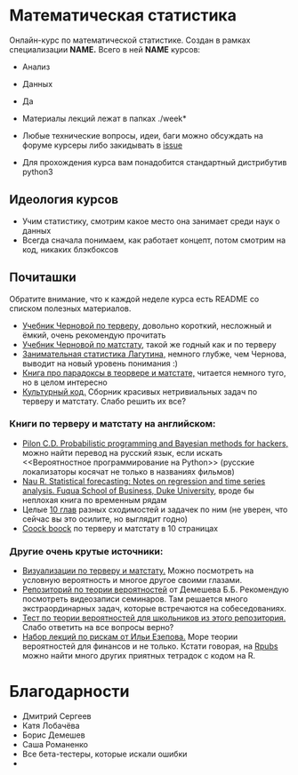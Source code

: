 Математическая статистика
========

Онлайн-курс по математической статистике. Создан в рамках специализации __NAME.__ Всего в ней __NAME__ курсов:

- Анализ
- Данных
- Да

- Материалы лекций лежат в папках ./week*
- Любые технические вопросы, идеи, баги можно обсуждать на форуме курсеры либо закидывать в [issue]( )
- Для прохождения курса вам понадобится стандартный дистрибутив python3

## Идеология курсов

- Учим статистику, смотрим какое место она занимает среди наук о данных
- Всегда сначала понимаем, как работает концепт, потом смотрим на код, никаких блэкбоксов

## Почиташки

Обратите внимание, что к каждой неделе курса есть README со списком полезных материалов.

* [Учебник Черновой по терверу,](https://github.com/FUlyankin/r_probability/raw/master/books/Хороший%20учебник%20по%20терверу.pdf) довольно короткий, несложный и ёмкий, очень рекомендую прочитать
* [Учебник Черновой по матстату,](https://github.com/FUlyankin/r_probability/raw/master/books/Хороший%20учебник%20по%20матстату.pdf) такой же годный как и по терверу
* [Занимательная статистика Лагутина,](https://yadi.sk/i/UuWhEn_L4X_Rwg) немного глубже, чем Чернова, выводит на новый уровень понимания :)
* [Книга про парадоксы в теорвере и матстате,](https://github.com/FUlyankin/r_probability/raw/master/books/Sekej%20G.%20_Paradoksy%20v%20teorii%20verojatnostej_.pdf) читается немного туго, но в целом интересно
* [Культурный код.](https://github.com/bdemeshev/probability_dna) Сборник красивых нетривиальных задач по терверу и матстату. Слабо решить их все?


### Книги по терверу и матстату на английском:

* [Pilon C.D. Probabilistic programming and Bayesian methods for hackers,](https://github.com/CamDavidsonPilon/Probabilistic-Programming-and-Bayesian-Methods-for-Hackers) можно найти перевод на русский язык, если искать <<Вероятностное программирование на Python>>  (русские локализаторы косячат не только в названиях фильмов)
* [Nau R. Statistical forecasting: Notes on regression and time series analysis. Fuqua School of Business, Duke University,](https://people.duke.edu/~rnau/411home.htm) вроде бы неплохая книга по временным рядам
* Целые [10 глав](http://personal.psu.edu/drh20/asymp/fall2006/lectures/) разных сходимостей и задачек по ним (не уверен, что сейчас вы это осилите, но выглядит годно)
* [Coock boock](http://statistics.zone/) по терверу и матстату в 10 страницах


### Другие очень крутые источники:

* [Визуализации по терверу и матстату.](http://students.brown.edu/seeing-theory/) Можно посмотреть на условную вероятность и многое другое своими глазами.
* [Репозиторий по теории вероятностей](http://bdemeshev.github.io/pr201/) от Демешева Б.Б. Рекомендую посмотреть видеозаписи семинаров. Там решается много экстраординарных задач, которые встречаются на собеседованиях.
* [Тест по теории вероятностей для школьников из этого репозитория.](https://github.com/FUlyankin/r_probability/blob/master/books/intro_test.pdf) Слабо ответить на все вопросы верно?
* [Набор лекций по рискам от Ильи Езепова.](hhttps://rpubs.com/iezepov) Море теории вероятностей для финансов и не только. Кстати говорая, на [Rpubs](https://rpubs.com/) можно найти много других приятных тетрадок с кодом на R.

# Благодарности

- Дмитрий Сергеев
- Катя Лобачёва
- Борис Демешев
- Саша Романенко
- Все бета-тестеры, которые искали ошибки
-
